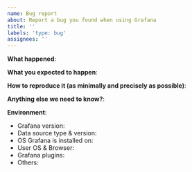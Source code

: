 ```yaml
---
name: Bug report
about: Report a bug you found when using Grafana
title: ''
labels: 'type: bug'
assignees: ''
---
```


<!--
Please use this template while reporting a bug and provide as much info as possible.
Questions should be posted to https://community.grafana.com
Use Query Inspector to troubleshoot issues: https://community.grafana.com/t/using-grafanas-query-inspector-to-troubleshoot-issues/2630
-->

**What happened**:

**What you expected to happen**:

**How to reproduce it (as minimally and precisely as possible)**:

**Anything else we need to know?**:

**Environment**:
- Grafana version:
- Data source type & version:
- OS Grafana is installed on:
- User OS & Browser:
- Grafana plugins:
- Others:
